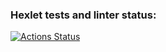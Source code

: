 ### Hexlet tests and linter status:
[![Actions Status](https://github.com/kimostas/layout-designer-project-lvl1/workflows/hexlet-check/badge.svg)](https://github.com/kimostas/layout-designer-project-lvl1/actions)